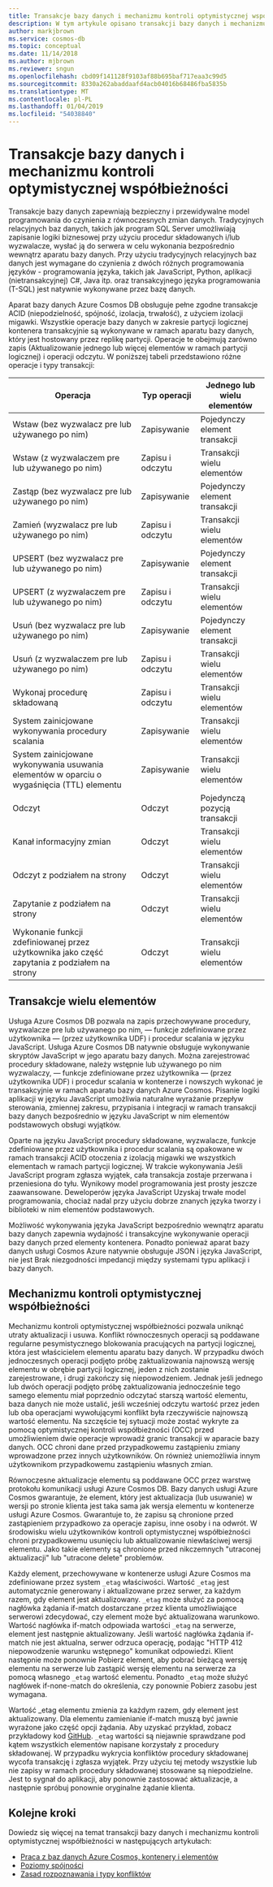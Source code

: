 ```yaml
---
title: Transakcje bazy danych i mechanizmu kontroli optymistycznej współbieżności w usłudze Azure Cosmos DB
description: W tym artykule opisano transakcji bazy danych i mechanizmu kontroli optymistycznej współbieżności w usłudze Azure Cosmos DB
author: markjbrown
ms.service: cosmos-db
ms.topic: conceptual
ms.date: 11/14/2018
ms.author: mjbrown
ms.reviewer: sngun
ms.openlocfilehash: cbd09f141128f9103af88b695baf717eaa3c99d5
ms.sourcegitcommit: 8330a262abaddaafd4acb04016b68486fba5835b
ms.translationtype: MT
ms.contentlocale: pl-PL
ms.lasthandoff: 01/04/2019
ms.locfileid: "54038840"
---
```

# <a name="database-transactions-and-optimistic-concurrency-control"></a>Transakcje bazy danych i mechanizmu kontroli optymistycznej współbieżności

Transakcje bazy danych zapewniają bezpieczny i przewidywalne model programowania do czynienia z równoczesnych zmian danych. Tradycyjnych relacyjnych baz danych, takich jak program SQL Server umożliwiają zapisanie logiki biznesowej przy użyciu procedur składowanych i/lub wyzwalacze, wysłać ją do serwera w celu wykonania bezpośrednio wewnątrz aparatu bazy danych. Przy użyciu tradycyjnych relacyjnych baz danych jest wymagane do czynienia z dwóch różnych programowania języków - programowania języka, takich jak JavaScript, Python, aplikacji (nietransakcyjnej) C#, Java itp. oraz transakcyjnego języka programowania (T-SQL) jest natywnie wykonywane przez bazę danych.

Aparat bazy danych Azure Cosmos DB obsługuje pełne zgodne transakcje ACID (niepodzielność, spójność, izolacja, trwałość), z użyciem izolacji migawki. Wszystkie operacje bazy danych w zakresie partycji logicznej kontenera transakcyjnie są wykonywane w ramach aparatu bazy danych, który jest hostowany przez replikę partycji. Operacje te obejmują zarówno zapis (Aktualizowanie jednego lub więcej elementów w ramach partycji logicznej) i operacji odczytu. W poniższej tabeli przedstawiono różne operacje i typy transakcji:

| **Operacja**  | **Typ operacji** | **Jednego lub wielu elementów** |
|---------|---------|---------|
| Wstaw (bez wyzwalacz pre lub używanego po nim) | Zapisywanie | Pojedynczy element transakcji |
| Wstaw (z wyzwalaczem pre lub używanego po nim) | Zapisu i odczytu | Transakcji wielu elementów |
| Zastąp (bez wyzwalacz pre lub używanego po nim) | Zapisywanie | Pojedynczy element transakcji |
| Zamień (wyzwalacz pre lub używanego po nim) | Zapisu i odczytu | Transakcji wielu elementów |
| UPSERT (bez wyzwalacz pre lub używanego po nim) | Zapisywanie | Pojedynczy element transakcji |
| UPSERT (z wyzwalaczem pre lub używanego po nim) | Zapisu i odczytu | Transakcji wielu elementów |
| Usuń (bez wyzwalacz pre lub używanego po nim) | Zapisywanie | Pojedynczy element transakcji |
| Usuń (z wyzwalaczem pre lub używanego po nim) | Zapisu i odczytu | Transakcji wielu elementów |
| Wykonaj procedurę składowaną | Zapisu i odczytu | Transakcji wielu elementów |
| System zainicjowane wykonywania procedury scalania | Zapisywanie | Transakcji wielu elementów |
| System zainicjowane wykonywania usuwania elementów w oparciu o wygaśnięcia (TTL) elementu | Zapisywanie | Transakcji wielu elementów |
| Odczyt | Odczyt | Pojedynczą pozycją transakcji |
| Kanał informacyjny zmian | Odczyt | Transakcji wielu elementów |
| Odczyt z podziałem na strony | Odczyt | Transakcji wielu elementów |
| Zapytanie z podziałem na strony | Odczyt | Transakcji wielu elementów |
| Wykonanie funkcji zdefiniowanej przez użytkownika jako część zapytania z podziałem na strony | Odczyt | Transakcji wielu elementów |

## <a name="multi-item-transactions"></a>Transakcje wielu elementów

Usługa Azure Cosmos DB pozwala na zapis przechowywane procedury, wyzwalacze pre lub używanego po nim, — funkcje zdefiniowane przez użytkownika — (przez użytkownika UDF) i procedur scalania w języku JavaScript. Usługa Azure Cosmos DB natywnie obsługuje wykonywanie skryptów JavaScript w jego aparatu bazy danych. Można zarejestrować procedury składowane, należy wstępnie lub używanego po nim wyzwalaczy, — funkcje zdefiniowane przez użytkownika — (przez użytkownika UDF) i procedur scalania w kontenerze i nowszych wykonać je transakcyjnie w ramach aparatu bazy danych Azure Cosmos. Pisanie logiki aplikacji w języku JavaScript umożliwia naturalne wyrażanie przepływ sterowania, zmiennej zakresu, przypisania i integracji w ramach transakcji bazy danych bezpośrednio w języku JavaScript w nim elementów podstawowych obsługi wyjątków.

Oparte na języku JavaScript procedury składowane, wyzwalacze, funkcje zdefiniowane przez użytkownika i procedur scalania są opakowane w ramach transakcji ACID otoczenia z izolacją migawki we wszystkich elementach w ramach partycji logicznej. W trakcie wykonywania Jeśli JavaScript program zgłasza wyjątek, cała transakcja zostaje przerwana i przeniesiona do tyłu. Wynikowy model programowania jest prosty jeszcze zaawansowane. Deweloperów języka JavaScript Uzyskaj trwałe model programowania, chociaż nadal przy użyciu dobrze znanych języka tworzy i biblioteki w nim elementów podstawowych.

Możliwość wykonywania języka JavaScript bezpośrednio wewnątrz aparatu bazy danych zapewnia wydajność i transakcyjne wykonywanie operacji bazy danych przed elementy kontenera. Ponadto ponieważ aparat bazy danych usługi Cosmos Azure natywnie obsługuje JSON i języka JavaScript, nie jest Brak niezgodności impedancji między systemami typu aplikacji i bazy danych.

## <a name="optimistic-concurrency-control"></a>Mechanizmu kontroli optymistycznej współbieżności 

Mechanizmu kontroli optymistycznej współbieżności pozwala uniknąć utraty aktualizacji i usuwa. Konflikt równoczesnych operacji są poddawane regularne pesymistycznego blokowania pracujących na partycji logicznej, która jest właścicielem elementu aparatu bazy danych. W przypadku dwóch jednoczesnych operacji podjęto próbę zaktualizowania najnowszą wersję elementu w obrębie partycji logicznej, jeden z nich zostanie zarejestrowane, i drugi zakończy się niepowodzeniem. Jednak jeśli jednego lub dwóch operacji podjęto próbę zaktualizowania jednocześnie tego samego elementu miał poprzednio odczytać starszą wartość elementu, baza danych nie może ustalić, jeśli wcześniej odczytu wartość przez jeden lub oba operacjami wywołującymi konflikt była rzeczywiście najnowszą wartość elementu. Na szczęście tej sytuacji może zostać wykryte za pomocą optymistycznej kontroli współbieżności (OCC) przed umożliwieniem dwie operacje wprowadź granic transakcji w aparacie bazy danych. OCC chroni dane przed przypadkowemu zastąpieniu zmiany wprowadzone przez innych użytkowników. On również uniemożliwia innym użytkownikom przypadkowemu zastąpieniu własnych zmian.

Równoczesne aktualizacje elementu są poddawane OCC przez warstwę protokołu komunikacji usługi Azure Cosmos DB. Bazy danych usługi Azure Cosmos gwarantuje, że element, który jest aktualizacja (lub usuwanie) w wersji po stronie klienta jest taka sama jak wersja elementu w kontenerze usługi Azure Cosmos. Gwarantuje to, że zapisu są chronione przed zastąpieniem przypadkowo za operacje zapisu, inne osoby i na odwrót. W środowisku wielu użytkowników kontroli optymistycznej współbieżności chroni przypadkowemu usunięciu lub aktualizowanie niewłaściwej wersji elementu. Jako takie elementy są chronione przed nikczemnych "utraconej aktualizacji" lub "utracone delete" problemów.

Każdy element, przechowywane w kontenerze usługi Azure Cosmos ma zdefiniowane przez system `_etag` właściwości. Wartość `_etag` jest automatycznie generowany i aktualizowane przez serwer, za każdym razem, gdy element jest aktualizowany. `_etag` może służyć za pomocą nagłówka żądania if-match dostarczane przez klienta umożliwiające serwerowi zdecydować, czy element może być aktualizowana warunkowo. Wartość nagłówka if-match odpowiada wartości `_etag` na serwerze, element jest następnie aktualizowany. Jeśli wartość nagłówka żądania if-match nie jest aktualna, serwer odrzuca operację, podając "HTTP 412 niepowodzenie warunku wstępnego" komunikat odpowiedzi. Klient następnie może ponownie Pobierz element, aby pobrać bieżącą wersję elementu na serwerze lub zastąpić wersję elementu na serwerze za pomocą własnego `_etag` wartość elementu. Ponadto `_etag` może służyć nagłówek if-none-match do określenia, czy ponownie Pobierz zasobu jest wymagana. 

Wartość _etag elementu zmienia za każdym razem, gdy element jest aktualizowany. Dla elementu zamienianie if-match muszą być jawnie wyrażone jako część opcji żądania. Aby uzyskać przykład, zobacz przykładowy kod [GitHub](https://github.com/Azure/azure-documentdb-dotnet/blob/master/samples/code-samples/DocumentManagement/Program.cs#L398-L446). `_etag` wartości są niejawnie sprawdzane pod kątem wszystkich elementów napisane korzystały z procedury składowanej. W przypadku wykrycia konfliktów procedury składowanej wycofa transakcję i zgłasza wyjątek. Przy użyciu tej metody wszystkie lub nie zapisy w ramach procedury składowanej stosowane są niepodzielne. Jest to sygnał do aplikacji, aby ponownie zastosować aktualizacje, a następnie spróbuj ponownie oryginalne żądanie klienta.

## <a name="next-steps"></a>Kolejne kroki

Dowiedz się więcej na temat transakcji bazy danych i mechanizmu kontroli optymistycznej współbieżności w następujących artykułach:

- [Praca z baz danych Azure Cosmos, kontenery i elementów](databases-containers-items.md)
- [Poziomy spójności](consistency-levels.md)
- [Zasad rozpoznawania i typy konfliktów](conflict-resolution-policies.md)
